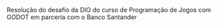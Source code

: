 Resolução do desafio da DIO do curso de Programação de Jogos com GODOT em parceria com o Banco Santander